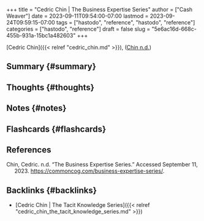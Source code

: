 +++
title = "Cedric Chin | The Business Expertise Series"
author = ["Cash Weaver"]
date = 2023-09-11T09:54:00-07:00
lastmod = 2023-09-24T09:59:15-07:00
tags = ["hastodo", "reference", "hastodo", "reference"]
categories = ["hastodo", "reference"]
draft = false
slug = "5e6ac16d-668c-455b-931a-15bc1a482603"
+++

[Cedric Chin]({{< relref "cedric_chin.md" >}}), (<a href="#citeproc_bib_item_1">Chin n.d.</a>)


## Summary {#summary}


## Thoughts {#thoughts}


## Notes {#notes}


## Flashcards {#flashcards}

## References

<style>.csl-entry{text-indent: -1.5em; margin-left: 1.5em;}</style><div class="csl-bib-body">
  <div class="csl-entry"><a id="citeproc_bib_item_1"></a>Chin, Cedric. n.d. “The Business Expertise Series.” Accessed September 11, 2023. <a href="https://commoncog.com/business-expertise-series/">https://commoncog.com/business-expertise-series/</a>.</div>
</div>


## Backlinks {#backlinks}

-   [Cedric Chin | The Tacit Knowledge Series]({{< relref "cedric_chin_the_tacit_knowledge_series.md" >}})
